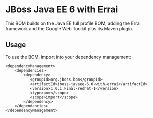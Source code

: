 JBoss Java EE 6 with Errai
==========================

This BOM builds on the Java EE full profile BOM, adding the Errai framework and the Google Web Toolkit plus its Maven plugin.
 
Usage
-----

To use the BOM, import into your dependency management:

    <dependencyManagement>
        <dependencies>
            <dependency>
               <groupId>org.jboss.bom</groupId>
               <artifactId>jboss-javaee-6.0-with-errai</artifactId>
               <version>1.0.1.Final-redhat-1</version>
               <type>pom</scope>
               <scope>import</scope>
            </dependency>
        </dependencies>
    </dependencyManagement>
